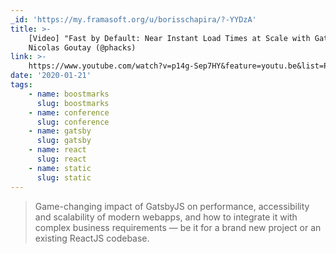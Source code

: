 ```yaml
---
_id: 'https://my.framasoft.org/u/borisschapira/?-YYDzA'
title: >-
    [Video] "Fast by Default: Near Instant Load Times at Scale with GatsbyJS",
    Nicolas Goutay (@phacks)
link: >-
    https://www.youtube.com/watch?v=p14g-Sep7HY&feature=youtu.be&list=PLEx5khR4g7PKMVeAqZdIHRdOwTM1yktD8
date: '2020-01-21'
tags:
    - name: boostmarks
      slug: boostmarks
    - name: conference
      slug: conference
    - name: gatsby
      slug: gatsby
    - name: react
      slug: react
    - name: static
      slug: static
---
```


<div class="markdown"><blockquote>
<p>Game-changing impact of GatsbyJS on performance, accessibility and scalability of modern webapps, and how to integrate it with complex business requirements — be it for a brand new project or an existing ReactJS codebase.
</p>
</blockquote></div>
